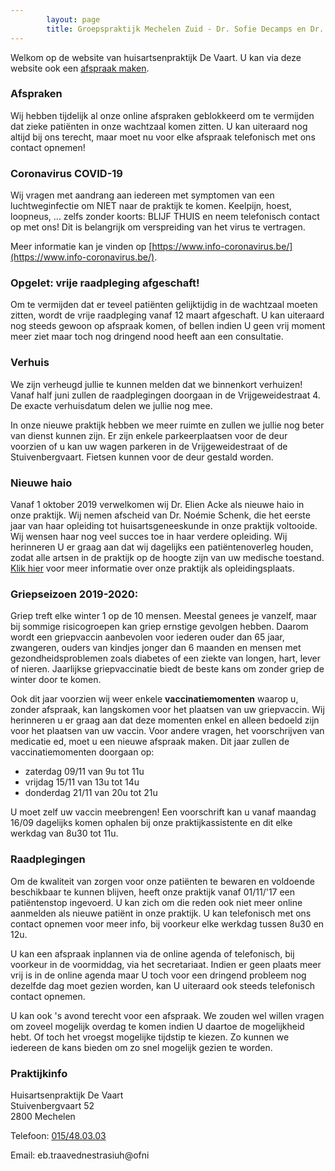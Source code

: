 ```yaml
---
        layout: page
        title: Groepspraktijk Mechelen Zuid - Dr. Sofie Decamps en Dr. Sofie Van Tongelen
---
```


Welkom op de website van huisartsenpraktijk De Vaart. U kan via deze website ook een <a href="http://www.introlution.be/clientwebsites/doctorwebsite_2/logincustom.aspx?domain=huisartsendevaart.be" target="_blank">afspraak maken</a>. 

### Afspraken

Wij hebben tijdelijk al onze online afspraken geblokkeerd om te vermijden dat zieke patiënten in onze wachtzaal komen zitten. U kan uiteraard nog altijd bij ons terecht, maar moet nu voor elke afspraak telefonisch met ons contact opnemen!

### Coronavirus COVID-19

Wij vragen met aandrang aan iedereen met symptomen van een luchtweginfectie om NIET naar de praktijk te komen. Keelpijn, hoest, loopneus, ... zelfs zonder koorts: BLIJF THUIS en neem telefonisch contact op met ons! Dit is belangrijk om verspreiding van het virus te vertragen. 

Meer informatie kan je vinden op [https://www.info-coronavirus.be/](https://www.info-coronavirus.be/).

### Opgelet: vrije raadpleging afgeschaft!
Om te vermijden dat er teveel patiënten gelijktijdig in de wachtzaal moeten zitten, wordt de vrije raadpleging vanaf 12 maart afgeschaft. U kan uiteraard nog steeds gewoon op afspraak komen, of bellen indien U geen vrij moment meer ziet maar toch nog dringend nood heeft aan een consultatie.

### Verhuis

We zijn verheugd jullie te kunnen melden dat we binnenkort verhuizen! Vanaf half juni zullen de raadplegingen doorgaan in de Vrijgeweidestraat 4. De exacte verhuisdatum delen we jullie nog mee.

In onze nieuwe praktijk hebben we meer ruimte en zullen we jullie nog beter van dienst kunnen zijn.
Er zijn enkele parkeerplaatsen voor de deur voorzien of u kan uw wagen parkeren in de Vrijgeweidestraat of de Stuivenbergvaart. Fietsen kunnen voor de deur gestald worden.

### Nieuwe haio

Vanaf 1 oktober 2019 verwelkomen wij Dr. Elien Acke als nieuwe haio in onze praktijk. Wij nemen afscheid van Dr. Noémie Schenk, die het eerste jaar van haar opleiding tot huisartsgeneeskunde in onze praktijk voltooide. Wij wensen haar nog veel succes toe in haar verdere opleiding.  Wij herinneren U er graag aan dat wij dagelijks een patiëntenoverleg houden, zodat alle artsen in de praktijk op de hoogte zijn van uw medische toestand. <a href="praktischeinfo.html#opleidingspraktijk">Klik hier</a> voor meer informatie over onze praktijk als opleidingsplaats.

### Griepseizoen 2019-2020:

Griep treft elke winter 1 op de 10 mensen. Meestal genees je vanzelf, maar bij sommige risicogroepen kan griep ernstige gevolgen hebben. Daarom wordt een griepvaccin aanbevolen voor iederen ouder dan 65 jaar, zwangeren, ouders van kindjes jonger dan 6 maanden en mensen met gezondheidsproblemen zoals diabetes of een ziekte van longen, hart, lever of nieren. Jaarlijkse griepvaccinatie biedt de beste kans om zonder griep de winter door te komen.

Ook dit jaar voorzien wij weer enkele **vaccinatiemomenten** waarop u, zonder afspraak, kan langskomen voor het plaatsen van uw griepvaccin. Wij herinneren u er graag aan dat deze momenten enkel en alleen bedoeld zijn voor het plaatsen van uw vaccin. Voor andere vragen, het voorschrijven van medicatie ed, moet u een nieuwe afspraak maken. 
Dit jaar zullen de vaccinatiemomenten doorgaan op:
- zaterdag 09/11 van 9u tot 11u
- vrijdag 15/11 van 13u tot 14u
- donderdag 21/11 van 20u tot 21u 

U moet zelf uw vaccin meebrengen! Een voorschrift kan u vanaf maandag 16/09 dagelijks komen ophalen bij onze praktijkassistente en dit elke werkdag van 8u30 tot 11u.

### Raadplegingen

Om de kwaliteit van zorgen voor onze patiënten te bewaren en voldoende beschikbaar te kunnen blijven, heeft onze praktijk vanaf 01/11/'17 een patiëntenstop ingevoerd. U kan zich om die reden ook niet meer online aanmelden als nieuwe patiënt in onze praktijk. U kan telefonisch met ons contact opnemen voor meer info, bij voorkeur elke werkdag tussen 8u30 en 12u.

U kan een afspraak inplannen via de online agenda of telefonisch, bij voorkeur in de voormiddag, via het secretariaat. Indien er geen plaats meer vrij is in de online agenda maar U toch voor een dringend probleem nog dezelfde dag moet gezien worden, kan U uiteraard ook steeds telefonisch contact opnemen. 

U kan ook 's avond terecht voor een afspraak. We zouden wel willen vragen om zoveel mogelijk overdag te komen indien U daartoe de mogelijkheid hebt. Of toch het vroegst mogelijke tijdstip te kiezen. Zo kunnen we iedereen de kans bieden om zo snel mogelijk gezien te worden.


### Praktijkinfo

<p>
Huisartsenpraktijk De Vaart<br>
Stuivenbergvaart 52<br>
2800 Mechelen<br>
</p>
<p>
Telefoon: <a href="tel:015/48.03.03">015/48.03.03</a>
</p>

<p>
Email: <span class="doeeensraar">eb.traavednestrasiuh@ofni</span>
</p>